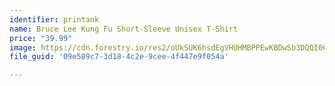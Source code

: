 ```yaml
---
identifier: printank
name: Bruce Lee Kung Fu Short-Sleeve Unisex T-Shirt
price: "39.99"
image: https://cdn.forestry.io/res2/oUkSUK6hsdEgVHUHMBPPEwKBDwSb3DQQI0C7ciCz-Nk/fit/512/512/sm/0/aHR0cHM6Ly9hcHAu/Zm9yZXN0cnkuaW8v/cmFpbHMvYWN0aXZl/X3N0b3JhZ2UvYmxv/YnMvZXlKZmNtRnBi/SE1pT25zaWJXVnpj/MkZuWlNJNklrSkJh/SEJDVFVWWU5tZFpQ/U0lzSW1WNGNDSTZi/blZzYkN3aWNIVnlJ/am9pWW14dllsOXBa/Q0o5ZlE9PS0tMjYw/MTNhNjNkMDFhNDli/Y2VhZDdkYTY1YzVi/YThmMjA1MjM2NDI5/Ni9TbmlwYXN0ZV8y/MDIwLTA4LTIwXzE4/LTQ1LTUwLmpwZw
file_guid: '09e589c7-3d18-4c2e-9cee-4f447e9f054a'

---
```

